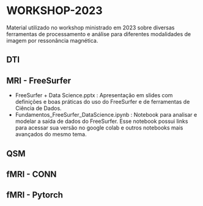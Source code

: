 # WORKSHOP-2023
Material utilizado no workshop ministrado em 2023 sobre diversas ferramentas de processamento e análise para diferentes modalidades de imagem por ressonância magnética.

## DTI

## MRI - FreeSurfer

* FreeSurfer + Data Science.pptx : Apresentação em slides com definições e boas práticas do uso do FreeSurfer e de ferramentas de Ciência de Dados.
* Fundamentos_FreeSurfer_DataScience.ipynb : Notebook para analisar e modelar a saída de dados do FreeSurfer. Esse notebook possui links para acessar sua versão no google colab e outros notebooks mais avançados do mesmo tema.

## QSM

## fMRI - CONN

## fMRI - Pytorch
